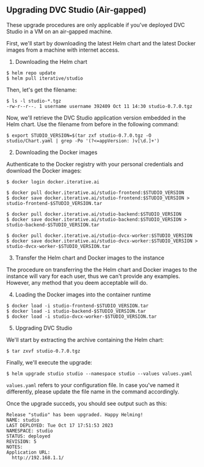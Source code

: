 ## Upgrading DVC Studio (Air-gapped)

<admon type="warn">

These upgrade procedures are only applicable if you've deployed DVC Studio in a
VM on an air-gapped machine.

</admon>

First, we'll start by downloading the latest Helm chart and the latest Docker
images from a machine with internet access.

1. Downloading the Helm chart

```cli
$ helm repo update
$ helm pull iterative/studio
```

Then, let's get the filename:

```cli
$ ls -l studio-*.tgz
-rw-r--r--. 1 username username 392409 Oct 11 14:30 studio-0.7.0.tgz
```

Now, we'll retrieve the DVC Studio application version embedded in the Helm
chart. Use the filename from before in the following command:

```cli
$ export STUDIO_VERSION=$(tar zxf studio-0.7.0.tgz -O studio/Chart.yaml | grep -Po '(?<=appVersion: )v[\d.]+')
```

2. Downloading the Docker images

Authenticate to the Docker registry with your personal credentials and download
the Docker images:

```cli
$ docker login docker.iterative.ai
```

```cli
$ docker pull docker.iterative.ai/studio-frontend:$STUDIO_VERSION
$ docker save docker.iterative.ai/studio-frontend:$STUDIO_VERSION > studio-frontend-$STUDIO_VERSION.tar

$ docker pull docker.iterative.ai/studio-backend:$STUDIO_VERSION
$ docker save docker.iterative.ai/studio-backend:$STUDIO_VERSION > studio-backend-$STUDIO_VERSION.tar

$ docker pull docker.iterative.ai/studio-dvcx-worker:$STUDIO_VERSION
$ docker save docker.iterative.ai/studio-dvcx-worker:$STUDIO_VERSION > studio-dvcx-worker-$STUDIO_VERSION.tar
```

3. Transfer the Helm chart and Docker images to the instance

The procedure on transferring the the Helm chart and Docker images to the
instance will vary for each user, thus we can't provide any examples. However,
any method that you deem acceptable will do.

4. Loading the Docker images into the container runtime

```cli
$ docker load -i studio-frontend-$STUDIO_VERSION.tar
$ docker load -i studio-backend-$STUDIO_VERSION.tar
$ docker load -i studio-dvcx-worker-$STUDIO_VERSION.tar
```

5. Upgrading DVC Studio

We'll start by extracting the archive containing the Helm chart:

```cli
$ tar zxvf studio-0.7.0.tgz
```

Finally, we'll execute the upgrade:

```cli
$ helm upgrade studio studio --namespace studio --values values.yaml
```

<admon type="info">

`values.yaml` refers to your configuration file. In case you've named it
differently, please update the file name in the command accordingly.

</admon>

Once the upgrade succeds, you should see output such as this:

```
Release "studio" has been upgraded. Happy Helming!
NAME: studio
LAST DEPLOYED: Tue Oct 17 17:51:53 2023
NAMESPACE: studio
STATUS: deployed
REVISION: 5
NOTES:
Application URL:
  http://192.168.1.1/
```
